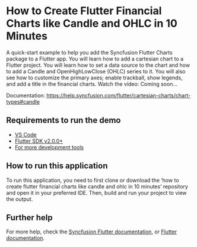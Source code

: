 # How to Create Flutter Financial Charts like Candle and OHLC in 10 Minutes

A quick-start example to help you add the Syncfusion Flutter Charts package to a Flutter app. You will learn how to add a cartesian chart to a Flutter project. You will learn how to set a data source to the chart and how to add a Candle and OpenHighLowClose (OHLC) series to it. You will also see how to customize the primary axes; enable trackball, show legends, and add a title in the financial charts.
Watch the video: Coming soon...

Documentation: https://help.syncfusion.com/flutter/cartesian-charts/chart-types#candle 

## Requirements to run the demo
* [VS Code](https://code.visualstudio.com/download)
* [Flutter SDK v2.0.0+](https://flutter.dev/docs/development/tools/sdk/overview)
* [For more development tools](https://flutter.dev/docs/development/tools/devtools/overview)

## How to run this application
To run this application, you need to first clone or download the ‘how to create flutter financial charts like candle and ohlc in 10 minutes’ repository and open it in your preferred IDE. Then, build and run your project to view the output.

## Further help
For more help, check the [Syncfusion Flutter documentation](https://help.syncfusion.com/flutter/introduction/overview), or
 [Flutter documentation](https://flutter.dev/docs/get-started/install).
